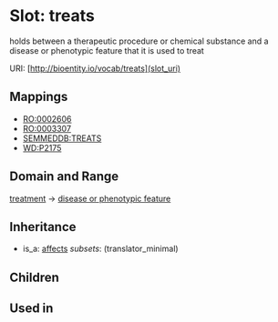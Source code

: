 # Slot: treats


holds between a therapeutic procedure or chemical substance and a disease or phenotypic feature that it is used to treat

URI: [http://bioentity.io/vocab/treats](slot_uri)
## Mappings

 * [RO:0002606](http://purl.obolibrary.org/obo/RO_0002606)
 * [RO:0003307](http://purl.obolibrary.org/obo/RO_0003307)
 * [SEMMEDDB:TREATS](http://purl.obolibrary.org/obo/SEMMEDDB_TREATS)
 * [WD:P2175](http://purl.obolibrary.org/obo/WD_P2175)
## Domain and Range

[treatment](Treatment.md) -> [disease or phenotypic feature](DiseaseOrPhenotypicFeature.md)
## Inheritance

 *  is_a: [affects](affects.md) *subsets*: (translator_minimal)
## Children

## Used in

